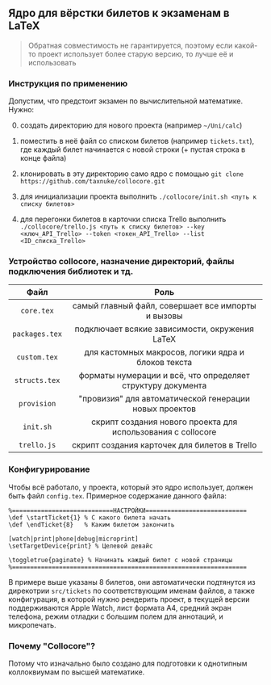 ## Ядро для вёрстки билетов к экзаменам в LaTeX

> Обратная совместимость не гарантируется, поэтому если какой-то проект использует более старую версию, то лучше её и использовать

### Инструкция по применению

Допустим, что предстоит экзамен по вычислительной математике. Нужно:

0. создать директорию для нового проекта (например `~/Uni/calc`)

0. поместить в неё файл со списком билетов (например `tickets.txt`), где каждый билет начинается с новой строки (+ пустая строка в конце файла)

0. клонировать в эту директорию само ядро с помощью `git clone https://github.com/taxnuke/collocore.git`

0. для инициализации проекта выполнить `./collocore/init.sh <путь к списку билетов>`

0. для перегонки билетов в карточки списка Trello выполнить `./collocore/trello.js <путь к списку билетов> --key <ключ_API_Trello> --token <токен_API_Trello> --list <ID_списка_Trello>`


### Устройство collocore, назначение директорий, файлы подключения библиотек и тд.

|    Файл        |                       Роль                                   |
| :------------: | :----------------------------------------------------------: |
| `core.tex`     | самый главный файл, совершает все импорты и вызовы           |
| `packages.tex` | подключает всякие зависимости, окружения LaTeX               |
| `custom.tex`   | для кастомных макросов, логики ядра и блоков текста          |
| `structs.tex`  | форматы нумерации и всё, что определяет структуру документа  |
| `provision`    | "провизия" для автоматической генерации новых проектов       |
| `init.sh`      | скрипт создания нового проекта для использования с collocore |
| `trello.js`    | скрипт создания карточек для билетов в Trello                |

### Конфигурирование

Чтобы всё работало, у проекта, который это ядро использует, должен быть файл `config.tex`. Примерное содержание данного файла:

```
%============================НАСТРОЙКИ============================
\def \startTicket{1} % С какого билета начать
\def \endTicket{8}   % Каким билетом закончить

[watch|print|phone|debug|microprint]
\setTargetDevice{print} % Целевой девайс

\toggletrue{paginate} % Начинать каждый билет с новой страницы
%=================================================================
```

В примере выше указаны 8 билетов, они автоматически подтянутся из дирекотрии `src/tickets` по соответствующим именам файлов, а также конфигурация, в которой нужно рендерить проект, в текущей версии поддерживаются Apple Watch, лист формата А4, средний экран телефона, режим отладки с большим полем для аннотаций, и микропечать.

### Почему "Collocore"?

Потому что изначально было создано для подготовки к однотипным коллоквиумам по высшей математике.
